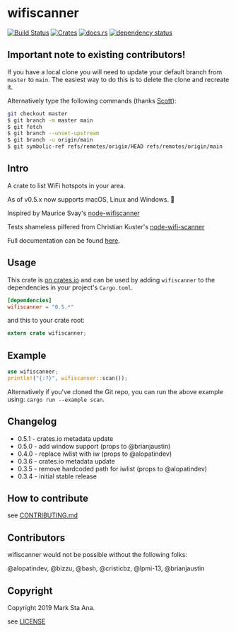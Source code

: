 # wifiscanner

[![Build Status](https://travis-ci.org/booyaa/wifiscanner.svg?branch=main)](https://travis-ci.org/booyaa/wifiscanner)
[![Crates](https://img.shields.io/crates/v/wifiscanner.svg)](https://crates.io/crates/wifiscanner)
[![docs.rs](https://docs.rs/wifiscanner/badge.svg)](https://docs.rs/wifiscanner)
[![dependency status](https://deps.rs/repo/github/booyaa/wifiscanner/status.svg)](https://deps.rs/repo/github/booyaa/wifiscanner)

## Important note to existing contributors!

If you have a local clone you will need to update your default branch from `master` to `main`. The easiest way to do this is to delete the clone and recreate it.

Alternatively type the following commands (thanks [Scott](https://www.hanselman.com/blog/EasilyRenameYourGitDefaultBranchFromMasterToMain.aspx)):

```sh
git checkout master
$ git branch -m master main
$ git fetch
$ git branch --unset-upstream
$ git branch -u origin/main
$ git symbolic-ref refs/remotes/origin/HEAD refs/remotes/origin/main
```

## Intro

A crate to list WiFi hotspots in your area.

As of v0.5.x now supports macOS, Linux and Windows. :tada:

Inspired by Maurice Svay's [node-wifiscanner](https://github.com/mauricesvay/node-wifiscanner)

Tests shameless pilfered from Christian Kuster's [node-wifi-scanner](https://github.com/ancasicolica/node-wifi-scanner)

Full documentation can be found [here](https://docs.rs/wifiscanner).

## Usage

This crate is [on crates.io](https://crates.io/crates/wifiscanner) and can be
used by adding `wifiscanner` to the dependencies in your project's `Cargo.toml`.

```toml
[dependencies]
wifiscanner = "0.5.*"
```

and this to your crate root:

```rust
extern crate wifiscanner;
```

## Example

```rust
use wifiscanner;
println!("{:?}", wifiscanner::scan());
```

Alternatively if you've cloned the Git repo, you can run the above example
using: `cargo run --example scan`.

## Changelog

- 0.5.1 - crates.io metadata update
- 0.5.0 - add window support (props to  @brianjaustin)
- 0.4.0 - replace iwlist with iw (props to @alopatindev)
- 0.3.6 - crates.io metadata update
- 0.3.5 - remove hardcoded path for iwlist (props to @alopatindev)
- 0.3.4 - initial stable release

## How to contribute

see [CONTRIBUTING.md](/CONTRIBUTING.md)

## Contributors

wifiscanner would not be possible without the following folks:

@alopatindev, @bizzu, @bash, @cristicbz, @lpmi-13, @brianjaustin

## Copyright

Copyright 2019 Mark Sta Ana.

see [LICENSE](/LICENSE)
